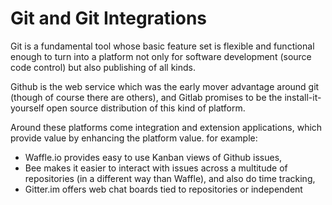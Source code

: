 # Git and Git Integrations

Git is a fundamental tool whose basic feature set is flexible and functional enough to turn into a platform not only for software development (source code control) but also publishing of all kinds.

Github is the web service which was the early mover advantage around git (though of course there are others), and Gitlab promises to be the install-it-yourself open source distribution of this kind of platform.

Around these platforms come integration and extension applications, which provide value by enhancing the platform value. for example: 

- Waffle.io provides easy to use Kanban views of Github issues, 
- Bee makes it easier to interact with issues across a multitude of repositories (in a different way than Waffle), and also do time tracking, 
- Gitter.im offers web chat boards tied to repositories or independent


